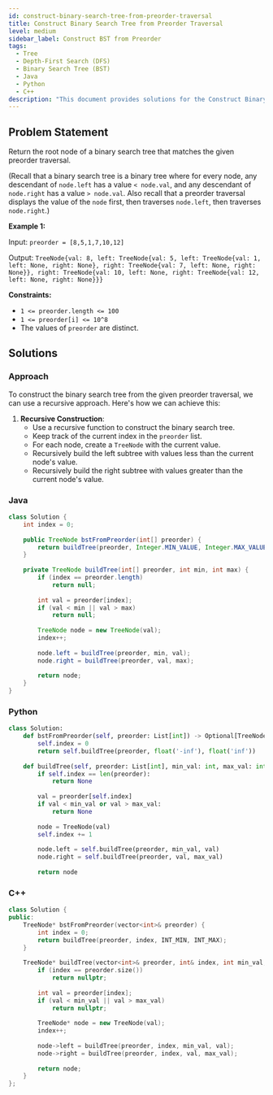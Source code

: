```yaml
---
id: construct-binary-search-tree-from-preorder-traversal
title: Construct Binary Search Tree from Preorder Traversal
level: medium
sidebar_label: Construct BST from Preorder
tags:
  - Tree
  - Depth-First Search (DFS)
  - Binary Search Tree (BST)
  - Java
  - Python
  - C++
description: "This document provides solutions for the Construct Binary Search Tree from Preorder Traversal problem."
---
```


## Problem Statement

Return the root node of a binary search tree that matches the given preorder traversal.

(Recall that a binary search tree is a binary tree where for every node, any descendant of `node.left` has a value `< node.val`, and any descendant of `node.right` has a value `> node.val`. Also recall that a preorder traversal displays the value of the `node` first, then traverses `node.left`, then traverses `node.right`.)

**Example 1:**

Input: `preorder = [8,5,1,7,10,12]`

Output: `TreeNode{val: 8, left: TreeNode{val: 5, left: TreeNode{val: 1, left: None, right: None}, right: TreeNode{val: 7, left: None, right: None}}, right: TreeNode{val: 10, left: None, right: TreeNode{val: 12, left: None, right: None}}}`



**Constraints:**

- `1 <= preorder.length <= 100`
- `1 <= preorder[i] <= 10^8`
- The values of `preorder` are distinct.

## Solutions

### Approach

To construct the binary search tree from the given preorder traversal, we can use a recursive approach. Here's how we can achieve this:

1. **Recursive Construction**:
   - Use a recursive function to construct the binary search tree.
   - Keep track of the current index in the `preorder` list.
   - For each node, create a `TreeNode` with the current value.
   - Recursively build the left subtree with values less than the current node's value.
   - Recursively build the right subtree with values greater than the current node's value.

### Java

```java
class Solution {
    int index = 0;
    
    public TreeNode bstFromPreorder(int[] preorder) {
        return buildTree(preorder, Integer.MIN_VALUE, Integer.MAX_VALUE);
    }
    
    private TreeNode buildTree(int[] preorder, int min, int max) {
        if (index == preorder.length)
            return null;
        
        int val = preorder[index];
        if (val < min || val > max)
            return null;
        
        TreeNode node = new TreeNode(val);
        index++;
        
        node.left = buildTree(preorder, min, val);
        node.right = buildTree(preorder, val, max);
        
        return node;
    }
}
```

### Python

```python
class Solution:
    def bstFromPreorder(self, preorder: List[int]) -> Optional[TreeNode]:
        self.index = 0
        return self.buildTree(preorder, float('-inf'), float('inf'))
    
    def buildTree(self, preorder: List[int], min_val: int, max_val: int) -> Optional[TreeNode]:
        if self.index == len(preorder):
            return None
        
        val = preorder[self.index]
        if val < min_val or val > max_val:
            return None
        
        node = TreeNode(val)
        self.index += 1
        
        node.left = self.buildTree(preorder, min_val, val)
        node.right = self.buildTree(preorder, val, max_val)
        
        return node
```

### C++

```cpp
class Solution {
public:
    TreeNode* bstFromPreorder(vector<int>& preorder) {
        int index = 0;
        return buildTree(preorder, index, INT_MIN, INT_MAX);
    }
    
    TreeNode* buildTree(vector<int>& preorder, int& index, int min_val, int max_val) {
        if (index == preorder.size())
            return nullptr;
        
        int val = preorder[index];
        if (val < min_val || val > max_val)
            return nullptr;
        
        TreeNode* node = new TreeNode(val);
        index++;
        
        node->left = buildTree(preorder, index, min_val, val);
        node->right = buildTree(preorder, index, val, max_val);
        
        return node;
    }
};
